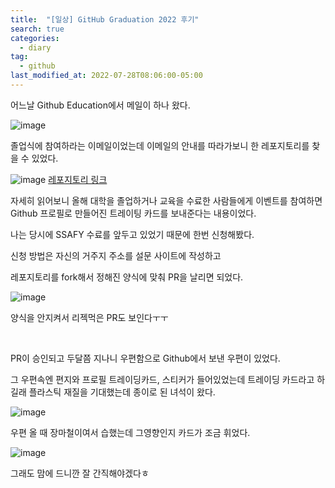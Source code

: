 ```yaml
---
title:  "[일상] GitHub Graduation 2022 후기"
search: true
categories: 
  - diary
tag:
  - github
last_modified_at: 2022-07-28T08:06:00-05:00
---
```


어느날 Github Education에서 메일이 하나 왔다.

![image](https://user-images.githubusercontent.com/47655983/181524560-e2912d82-82a4-4548-8d94-e3de247ba029.png)

졸업식에 참여하라는 이메일이었는데 이메일의 안내를 따라가보니 한 레포지토리를 찾을 수 있었다.

![image](https://user-images.githubusercontent.com/47655983/181530980-7ec539d9-1cdf-49c9-8f52-8788f5a2d5e8.png)
[레포지토리 링크](https://github.com/education/GitHubGraduation-2022)

자세히 읽어보니 올해 대학을 졸업하거나 교육을 수료한 사람들에게 이벤트를 참여하면 Github 프로필로 만들어진 트레이팅 카드를 보내준다는 내용이었다.

나는 당시에 SSAFY 수료를 앞두고 있었기 때문에 한번 신청해봤다.

신청 방법은 자신의 거주지 주소를 설문 사이트에 작성하고

레포지토리를 fork해서 정해진 양식에 맞춰 PR을 날리면 되었다.

![image](https://user-images.githubusercontent.com/47655983/181546442-0b02b77d-1fb2-44ff-ba76-43225976212c.png)

양식을 안지켜서 리젝먹은 PR도 보인다ㅜㅜ

<br>

PR이 승인되고 두달쯤 지나니 우편함으로 Github에서 보낸 우편이 있었다. 

그 우편속엔 편지와 프로필 트레이딩카드, 스티커가 들어있었는데 트레이딩 카드라고 하길래 플라스틱 재질을 기대했는데 종이로 된 녀석이 왔다.

![image](https://user-images.githubusercontent.com/47655983/181549701-3058869f-2af5-4a96-9d06-127b69c600c2.png)

우편 올 때 장마철이여서 습했는데 그영향인지 카드가 조금 휘었다.

![image](https://user-images.githubusercontent.com/47655983/181550006-c2eeecd8-396e-4cda-807b-4692028d306d.png)

그래도 맘에 드니깐 잘 간직해야겠다ㅎ